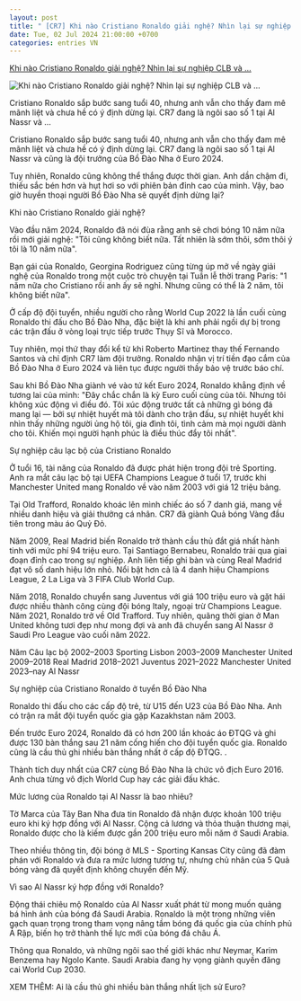 ```yaml
---
layout: post
title: " [CR7] Khi nào Cristiano Ronaldo giải nghệ? Nhìn lại sự nghiệp CLB và ..."
date: Tue, 02 Jul 2024 21:00:00 +0700
categories: entries VN
---
```

[Khi nào Cristiano Ronaldo giải nghệ? Nhìn lại sự nghiệp CLB và ...](https://www.sportingnews.com/vn/bong-da/news/khi-nao-cristiano-ronaldo-giai-nghe/8ac24555e51f2cad09259556)

![Khi nào Cristiano Ronaldo giải nghệ? Nhìn lại sự nghiệp CLB và ...](https://library.sportingnews.com/styles/crop_style_16_9_desktop/s3/2022-03/cristiano%20ronaldo%20portugal%202018.jpg?itok=U2b2ItQo)

Cristiano Ronaldo sắp bước sang tuổi 40, nhưng anh vẫn cho thấy đam mê mãnh liệt và chưa hề có ý định dừng lại. CR7 đang là ngôi sao số 1 tại Al Nassr và ...

Cristiano Ronaldo sắp bước sang tuổi 40, nhưng anh vẫn cho thấy đam mê mãnh liệt và chưa hề có ý định dừng lại. CR7 đang là ngôi sao số 1 tại Al Nassr và cũng là đội trưởng của Bồ Đào Nha ở Euro 2024.

Tuy nhiên, Ronaldo cũng không thể thắng được thời gian. Anh dần chậm đi, thiếu sắc bén hơn và hụt hơi so với phiên bản đỉnh cao của mình. Vậy, bao giờ huyền thoại người Bồ Đào Nha sẽ quyết định dừng lại?

Khi nào Cristiano Ronaldo giải nghệ?

Vào đầu năm 2024, Ronaldo đã nói đùa rằng anh sẽ chơi bóng 10 năm nữa rồi mới giải nghệ: "Tôi cũng không biết nữa. Tất nhiên là sớm thôi, sớm thôi ý tôi là 10 năm nữa".

Bạn gái của Ronaldo, Georgina Rodriguez cũng từng úp mở về ngày giải nghệ của Ronaldo trong một cuộc trò chuyện tại Tuần lễ thời trang Paris: "1 năm nữa cho Cristiano rồi anh ấy sẽ nghỉ. Nhưng cũng có thể là 2 năm, tôi không biết nữa".

Ở cấp độ đội tuyển, nhiều người cho rằng World Cup 2022 là lần cuối cùng Ronaldo thi đấu cho Bồ Đào Nha, đặc biệt là khi anh phải ngồi dự bị trong các trận đấu ở vòng loại trực tiếp trước Thụy Sĩ và Morocco.

Tuy nhiên, mọi thứ thay đổi kể từ khi Roberto Martinez thay thế Fernando Santos và chỉ định CR7 làm đội trưởng. Ronaldo nhận vị trí tiền đạo cắm của Bồ Đào Nha ở Euro 2024 và liên tục được người thầy bảo vệ trước báo chí.

Sau khi Bồ Đào Nha giành vé vào tứ kết Euro 2024, Ronaldo khẳng định về tương lai của mình: "Đây chắc chắn là kỳ Euro cuối cùng của tôi. Nhưng tôi không xúc động vì điều đó. Tôi xúc động trước tất cả những gì bóng đá mang lại — bởi sự nhiệt huyết mà tôi dành cho trận đấu, sự nhiệt huyết khi nhìn thấy những người ủng hộ tôi, gia đình tôi, tình cảm mà mọi người dành cho tôi. Khiến mọi người hạnh phúc là điều thúc đẩy tôi nhất".

Sự nghiệp câu lạc bộ của Cristiano Ronaldo

Ở tuổi 16, tài năng của Ronaldo đã được phát hiện trong đội trẻ Sporting. Anh ra mắt câu lạc bộ tại UEFA Champions League ở tuổi 17, trước khi Manchester United mang Ronaldo về vào năm 2003 với giá 12 triệu bảng.

Tại Old Trafford, Ronaldo khoác lên mình chiếc áo số 7 danh giá, mang về nhiều danh hiệu và giải thưởng cá nhân. CR7 đã giành Quả bóng Vàng đầu tiên trong màu áo Quỷ Đỏ.

Năm 2009, Real Madrid biến Ronaldo trở thành cầu thủ đắt giá nhất hành tinh với mức phí 94 triệu euro. Tại Santiago Bernabeu, Ronaldo trải qua giai đoạn đỉnh cao trong sự nghiệp. Anh liên tiếp ghi bàn và cùng Real Madrid đạt vô số danh hiệu lớn nhỏ. Nổi bật hơn cả là 4 danh hiệu Champions League, 2 La Liga và 3 FIFA Club World Cup.

Năm 2018, Ronaldo chuyển sang Juventus với giá 100 triệu euro và gặt hái được nhiều thành công cùng đội bóng Italy, ngoại trừ Champions League. Năm 2021, Ronaldo trở về Old Trafford. Tuy nhiên, quãng thời gian ở Man United không tươi đẹp như mong đợi và anh đã chuyển sang Al Nassr ở Saudi Pro League vào cuối năm 2022.

Năm Câu lạc bộ 2002–2003 Sporting Lisbon 2003–2009 Manchester United 2009–2018 Real Madrid 2018–2021 Juventus 2021–2022 Manchester United 2023–nay Al Nassr

Sự nghiệp của Cristiano Ronaldo ở tuyển Bồ Đào Nha

Ronaldo thi đấu cho các cấp độ trẻ, từ U15 đến U23 của Bồ Đào Nha. Anh có trận ra mắt đội tuyển quốc gia gặp Kazakhstan năm 2003.

Đến trước Euro 2024, Ronaldo đã có hơn 200 lần khoác áo ĐTQG và ghi được 130 bàn thắng sau 21 năm cống hiến cho đội tuyển quốc gia. Ronaldo cũng là cầu thủ ghi nhiều bàn thắng nhất ở cấp độ ĐTQG. .

Thành tích duy nhất của CR7 cùng Bồ Đào Nha là chức vô địch Euro 2016. Anh chưa từng vô địch World Cup hay các giải đấu khác.

Mức lương của Ronaldo tại Al Nassr là bao nhiêu?

Tờ Marca của Tây Ban Nha đưa tin Ronaldo đã nhận được khoản 100 triệu euro khi ký hợp đồng với Al Nassr. Cộng cả lương và thỏa thuận thương mại, Ronaldo được cho là kiếm được gần 200 triệu euro mỗi năm ở Saudi Arabia.

Theo nhiều thông tin, đội bóng ở MLS - Sporting Kansas City cũng đã đàm phán với Ronaldo và đưa ra mức lương tương tự, nhưng chủ nhân của 5 Quả bóng vàng đã quyết định không chuyển đến Mỹ.

Vì sao Al Nassr ký hợp đồng với Ronaldo?

Động thái chiêu mộ Ronaldo của Al Nassr xuất phát từ mong muốn quảng bá hình ảnh của bóng đá Saudi Arabia. Ronaldo là một trong những viên gạch quan trọng trong tham vọng nâng tầm bóng đá quốc gia của chính phủ Ả Rập, biến họ trở thành thế lực mới của bóng đá châu Á.

Thông qua Ronaldo, và những ngôi sao thế giới khác như Neymar, Karim Benzema hay Ngolo Kante. Saudi Arabia đang hy vọng giành quyền đăng cai World Cup 2030.

XEM THÊM: Ai là cầu thủ ghi nhiều bàn thắng nhất lịch sử Euro?

